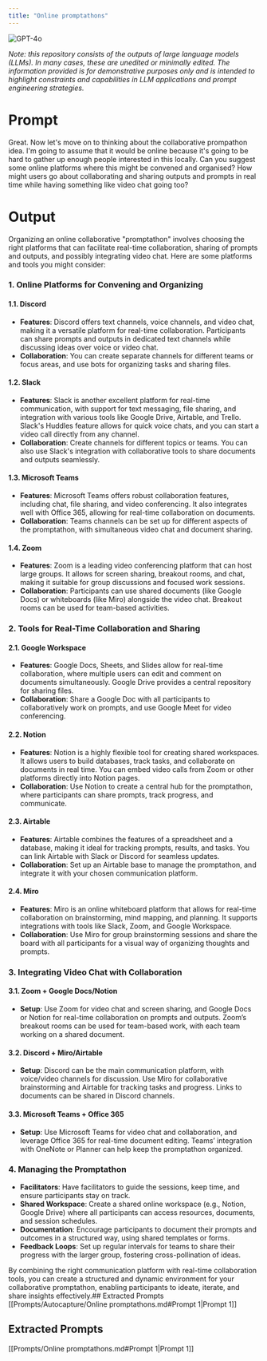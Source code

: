 ```yaml
---
title: "Online promptathons"
---
```

![GPT-4o](https://img.shields.io/badge/GPT--4o-3333FF?style=for-the-badge&logo=openai&logoColor=white)



*Note: this repository consists of the outputs of large language models (LLMs). In many cases, these are unedited or minimally edited. The information provided is for demonstrative purposes only and is intended to highlight constraints and capabilities in LLM applications and prompt engineering strategies.*


# Prompt

Great. Now let's move on to thinking about the collaborative prompathon idea. I'm going to assume that it would be online because it's going to be hard to gather up enough people interested in this locally. Can you suggest some online platforms where this might be convened and organised? How might users go about collaborating and sharing outputs and prompts in real time while having something like video chat going too?

# Output

Organizing an online collaborative "promptathon" involves choosing the right platforms that can facilitate real-time collaboration, sharing of prompts and outputs, and possibly integrating video chat. Here are some platforms and tools you might consider:

### 1. **Online Platforms for Convening and Organizing**

#### **1.1. Discord**
   - **Features**: Discord offers text channels, voice channels, and video chat, making it a versatile platform for real-time collaboration. Participants can share prompts and outputs in dedicated text channels while discussing ideas over voice or video chat.
   - **Collaboration**: You can create separate channels for different teams or focus areas, and use bots for organizing tasks and sharing files.

#### **1.2. Slack**
   - **Features**: Slack is another excellent platform for real-time communication, with support for text messaging, file sharing, and integration with various tools like Google Drive, Airtable, and Trello. Slack's Huddles feature allows for quick voice chats, and you can start a video call directly from any channel.
   - **Collaboration**: Create channels for different topics or teams. You can also use Slack's integration with collaborative tools to share documents and outputs seamlessly.

#### **1.3. Microsoft Teams**
   - **Features**: Microsoft Teams offers robust collaboration features, including chat, file sharing, and video conferencing. It also integrates well with Office 365, allowing for real-time collaboration on documents.
   - **Collaboration**: Teams channels can be set up for different aspects of the promptathon, with simultaneous video chat and document sharing.

#### **1.4. Zoom**
   - **Features**: Zoom is a leading video conferencing platform that can host large groups. It allows for screen sharing, breakout rooms, and chat, making it suitable for group discussions and focused work sessions.
   - **Collaboration**: Participants can use shared documents (like Google Docs) or whiteboards (like Miro) alongside the video chat. Breakout rooms can be used for team-based activities.

### 2. **Tools for Real-Time Collaboration and Sharing**

#### **2.1. Google Workspace**
   - **Features**: Google Docs, Sheets, and Slides allow for real-time collaboration, where multiple users can edit and comment on documents simultaneously. Google Drive provides a central repository for sharing files.
   - **Collaboration**: Share a Google Doc with all participants to collaboratively work on prompts, and use Google Meet for video conferencing.

#### **2.2. Notion**
   - **Features**: Notion is a highly flexible tool for creating shared workspaces. It allows users to build databases, track tasks, and collaborate on documents in real time. You can embed video calls from Zoom or other platforms directly into Notion pages.
   - **Collaboration**: Use Notion to create a central hub for the promptathon, where participants can share prompts, track progress, and communicate.

#### **2.3. Airtable**
   - **Features**: Airtable combines the features of a spreadsheet and a database, making it ideal for tracking prompts, results, and tasks. You can link Airtable with Slack or Discord for seamless updates.
   - **Collaboration**: Set up an Airtable base to manage the promptathon, and integrate it with your chosen communication platform.

#### **2.4. Miro**
   - **Features**: Miro is an online whiteboard platform that allows for real-time collaboration on brainstorming, mind mapping, and planning. It supports integrations with tools like Slack, Zoom, and Google Workspace.
   - **Collaboration**: Use Miro for group brainstorming sessions and share the board with all participants for a visual way of organizing thoughts and prompts.

### 3. **Integrating Video Chat with Collaboration**

#### **3.1. Zoom + Google Docs/Notion**
   - **Setup**: Use Zoom for video chat and screen sharing, and Google Docs or Notion for real-time collaboration on prompts and outputs. Zoom’s breakout rooms can be used for team-based work, with each team working on a shared document.

#### **3.2. Discord + Miro/Airtable**
   - **Setup**: Discord can be the main communication platform, with voice/video channels for discussion. Use Miro for collaborative brainstorming and Airtable for tracking tasks and progress. Links to documents can be shared in Discord channels.

#### **3.3. Microsoft Teams + Office 365**
   - **Setup**: Use Microsoft Teams for video chat and collaboration, and leverage Office 365 for real-time document editing. Teams’ integration with OneNote or Planner can help keep the promptathon organized.

### 4. **Managing the Promptathon**

   - **Facilitators**: Have facilitators to guide the sessions, keep time, and ensure participants stay on track.
   - **Shared Workspace**: Create a shared online workspace (e.g., Notion, Google Drive) where all participants can access resources, documents, and session schedules.
   - **Documentation**: Encourage participants to document their prompts and outcomes in a structured way, using shared templates or forms.
   - **Feedback Loops**: Set up regular intervals for teams to share their progress with the larger group, fostering cross-pollination of ideas.

By combining the right communication platform with real-time collaboration tools, you can create a structured and dynamic environment for your collaborative promptathon, enabling participants to ideate, iterate, and share insights effectively.## Extracted Prompts
[[Prompts/Autocapture/Online promptathons.md#Prompt 1|Prompt 1]]





## Extracted Prompts
[[Prompts/Online promptathons.md#Prompt 1|Prompt 1]]
